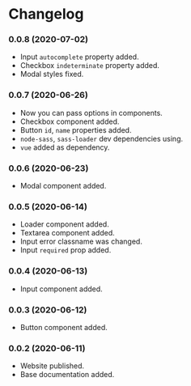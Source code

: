 Changelog
=========

### 0.0.8 (2020-07-02)
* Input `autocomplete` property added.
* Checkbox `indeterminate` property added.
* Modal styles fixed.


### 0.0.7 (2020-06-26)
* Now you can pass options in components.
* Checkbox component added.
* Button `id`, `name` properties added.
* `node-sass`, `sass-loader` dev dependencies using.
* `vue` added as dependency.


### 0.0.6 (2020-06-23)
* Modal component added.


### 0.0.5 (2020-06-14)
* Loader component added.
* Textarea component added.
* Input error classname was changed.
* Input `required` prop added.


### 0.0.4 (2020-06-13)
* Input component added.


### 0.0.3 (2020-06-12)
* Button component added.


### 0.0.2 (2020-06-11)
* Website published.
* Base documentation added.
